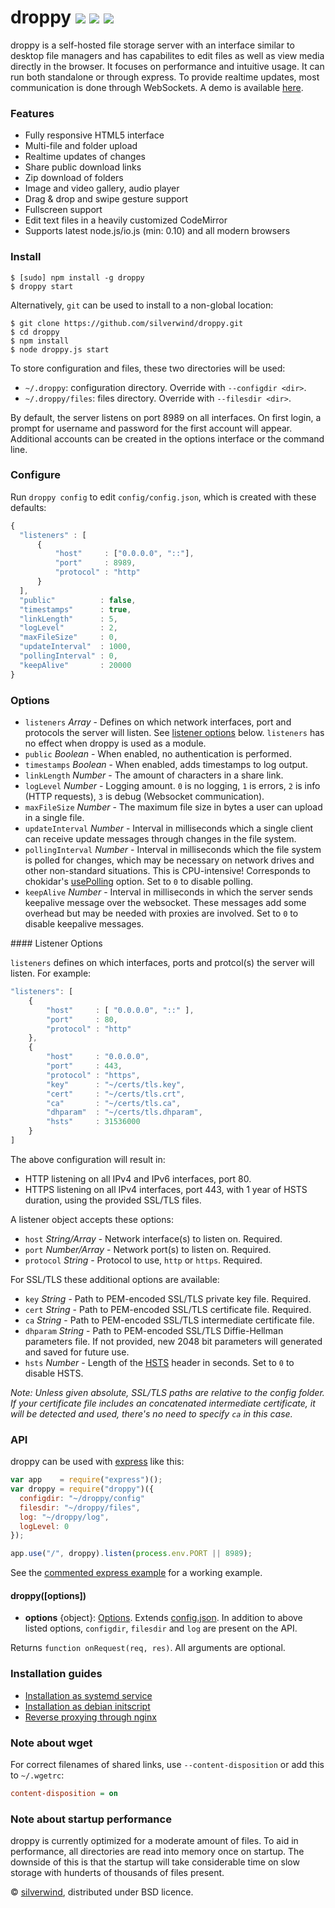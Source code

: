 # droppy [![](https://img.shields.io/npm/v/droppy.svg)](https://www.npmjs.org/package/droppy) [![](https://img.shields.io/badge/licence-bsd-blue.svg)](https://raw.githubusercontent.com/silverwind/droppy/master/LICENSE) [![](http://img.shields.io/npm/dm/droppy.svg)](https://www.npmjs.org/package/droppy)

droppy is a self-hosted file storage server with an interface similar to desktop file managers and has capabilites to edit files as well as view media directly in the browser. It focuses on performance and intuitive usage. It can run both standalone or through express. To provide realtime updates, most communication is done through WebSockets. A demo is available <a target="_blank" href="https://droppy.silverwind.io">here</a>.

### Features
* Fully responsive HTML5 interface
* Multi-file and folder upload
* Realtime updates of changes
* Share public download links
* Zip download of folders
* Image and video gallery, audio player
* Drag & drop and swipe gesture support
* Fullscreen support
* Edit text files in a heavily customized CodeMirror
* Supports latest node.js/io.js (min: 0.10) and all modern browsers

### Install
```
$ [sudo] npm install -g droppy
$ droppy start
```
Alternatively, `git` can be used to install to a non-global location:
```
$ git clone https://github.com/silverwind/droppy.git
$ cd droppy
$ npm install
$ node droppy.js start
```

To store configuration and files, these two directories will be used:

- `~/.droppy`: configuration directory. Override with `--configdir <dir>`.
- `~/.droppy/files`: files directory. Override with `--filesdir <dir>`.

By default, the server listens on port 8989 on all interfaces. On first login, a prompt for username and password for the first account will appear. Additional accounts can be created in the options interface or the command line.

### Configure
Run `droppy config` to edit `config/config.json`, which is created with these defaults:
```javascript
{
  "listeners" : [
      {
          "host"     : ["0.0.0.0", "::"],
          "port"     : 8989,
          "protocol" : "http"
      }
  ],
  "public"          : false,
  "timestamps"      : true,
  "linkLength"      : 5,
  "logLevel"        : 2,
  "maxFileSize"     : 0,
  "updateInterval"  : 1000,
  "pollingInterval" : 0,
  "keepAlive"       : 20000
}
```
### Options
- `listeners` *Array* - Defines on which network interfaces, port and protocols the server will listen. See [listener options](#listener-options) below. `listeners` has no effect when droppy is used as a module.
- `public` *Boolean* - When enabled, no authentication is performed.
- `timestamps` *Boolean* - When enabled, adds timestamps to log output.
- `linkLength` *Number* - The amount of characters in a share link.
- `logLevel` *Number* - Logging amount. `0` is no logging, `1` is errors, `2` is info (HTTP requests), `3` is debug (Websocket communication).
- `maxFileSize` *Number* - The maximum file size in bytes a user can upload in a single file.
- `updateInterval` *Number* - Interval in milliseconds which a single client can receive update messages through changes in the file system.
- `pollingInterval` *Number* - Interval in milliseconds which the file system is polled for changes, which may be necessary on network drives and other non-standard situations. This is CPU-intensive! Corresponds to chokidar's [usePolling](https://github.com/paulmillr/chokidar#performance) option. Set to `0` to disable polling.
- `keepAlive` *Number* - Interval in milliseconds in which the server sends keepalive message over the websocket. These messages add some overhead but may be needed with proxies are involved. Set to `0` to disable keepalive messages.

<a name="listener-options" />
#### Listener Options

`listeners` defines on which interfaces, ports and protcol(s) the server will listen. For example:

```javascript
"listeners": [
    {
        "host"     : [ "0.0.0.0", "::" ],
        "port"     : 80,
        "protocol" : "http"
    },
    {
        "host"     : "0.0.0.0",
        "port"     : 443,
        "protocol" : "https",
        "key"      : "~/certs/tls.key",
        "cert"     : "~/certs/tls.crt",
        "ca"       : "~/certs/tls.ca",
        "dhparam"  : "~/certs/tls.dhparam",
        "hsts"     : 31536000
    }
]
```
The above configuration will result in:
- HTTP listening on all IPv4 and IPv6 interfaces, port 80.
- HTTPS listening on all IPv4 interfaces, port 443, with 1 year of HSTS duration, using the provided SSL/TLS files.

A listener object accepts these options:
- `host` *String/Array* - Network interface(s) to listen on. Required.
- `port` *Number/Array* - Network port(s) to listen on. Required.
- `protocol` *String* - Protocol to use, `http` or `https`. Required.

For SSL/TLS these additional options are available:
- `key` *String* - Path to PEM-encoded SSL/TLS private key file. Required.
- `cert` *String* - Path to PEM-encoded SSL/TLS certificate file. Required.
- `ca` *String* - Path to PEM-encoded SSL/TLS intermediate certificate file.
- `dhparam` *String* - Path to PEM-encoded SSL/TLS Diffie-Hellman parameters file. If not provided, new 2048 bit parameters will generated and saved for future use.
- `hsts` *Number* - Length of the [HSTS](http://en.wikipedia.org/wiki/HTTP_Strict_Transport_Security) header in seconds. Set to `0` to disable HSTS.

*Note: Unless given absolute, SSL/TLS paths are relative to the config folder. If your certificate file includes an concatenated intermediate certificate, it will be detected and used, there's no need to specify `ca` in this case.*

### API
droppy can be used with [express](https://github.com/strongloop/express) like this:
```js
var app    = require("express")();
var droppy = require("droppy")({
  configdir: "~/droppy/config"
  filesdir: "~/droppy/files",
  log: "~/droppy/log",
  logLevel: 0
});

app.use("/", droppy).listen(process.env.PORT || 8989);
```
See the [commented express example](https://github.com/silverwind/droppy/blob/master/examples/express.js) for a working example.

#### droppy([options])
- **options** {object}: [Options](#Options). Extends [config.json](#Configuration). In addition to above listed options, `configdir`, `filesdir` and `log` are present on the API.

Returns `function onRequest(req, res)`. All arguments are optional.

### Installation guides
- [Installation as systemd service](https://github.com/silverwind/droppy/wiki/Systemd-Installation)
- [Installation as debian initscript](https://github.com/silverwind/droppy/wiki/Debian-Installation)
- [Reverse proxying through nginx](https://github.com/silverwind/droppy/wiki/Nginx-reverse-proxy)

### Note about wget
For correct filenames of shared links, use `--content-disposition` or add this to `~/.wgetrc`:

```ini
content-disposition = on
```

### Note about startup performance
droppy is currently optimized for a moderate amount of files. To aid in performance, all directories are read into memory once on startup. The downside of this is that the startup will take considerable time on slow storage with hunderts of thousands of files present.

© [silverwind](https://github.com/silverwind), distributed under BSD licence.

